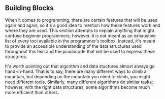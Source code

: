## Building Blocks

When it comes to programming, there are certain features that will be used again and again, so it's a good idea to mention how these features work and where they are used.
This section attempts to explain anything that might confuse beginner programmers; however, it is not meant as an exhaustive list of every tool available in the programmer's toolbox.
Instead, it's meant to provide an accessible understanding of the data structures used throughout this text and the psudocode that will be used to express these structures.

It's worth pointing out that algorithm and data stuctures almost always go hand-in-hand. 
That is to say, there are many different ways to climb a mountain, but depending on the mountain you need to climb, you might need different tools. 
Similarly, many different algorithms do similar tasks; however, with the right data structures, some algorithms become much more efficient than others.
